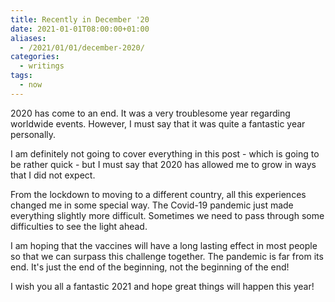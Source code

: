 ```yaml
---
title: Recently in December '20
date: 2021-01-01T08:00:00+01:00
aliases:
  - /2021/01/01/december-2020/
categories:
  - writings
tags:
  - now
---
```


2020 has come to an end. It was a very troublesome year regarding worldwide events. However, I must say that it was quite a fantastic year personally.

<!--more-->

I am definitely not going to cover everything in this post - which is going to be rather quick - but I must say that 2020 has allowed me to grow in ways that I did not expect.

From the lockdown to moving to a different country, all this experiences changed me in some special way. The Covid-19 pandemic just made everything slightly more difficult. Sometimes we need to pass through some difficulties to see the light ahead.

I am hoping that the vaccines will have a long lasting effect in most people so that we can surpass this challenge together. The pandemic is far from its end. It's just the end of the beginning, not the beginning of the end!

I wish you all a fantastic 2021 and hope great things will happen this year!
